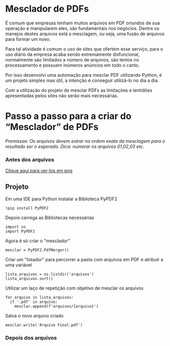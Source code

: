 # Mesclador de PDFs
É comum que empresas tenham muitos arquivos em PDF oriundos de sua operação e manipularem eles, são fundamentais nos negócios. Dentre os manejos destes arquivos está a mesclagem, ou seja, uma fusão de arquivos para formar um novo.

Para tal atividade é comum o uso de sites que ofertem esse serviço, para o uso diário da empresa acaba sendo extremamente disfuncional, normalmente são limitados a número de arquivos, são lentos no processamento e possuem inúmeros anúncios em todo o canto.

Por isso desenvolvi uma automação para mesclar PDF utilizando Python, é um projeto simples mas útil, a intenção é conseguir utilizá-lo no dia a dia.

Com a utilização do projeto de mesclar PDFs as limitações e lentidões apresentadas pelos sites não serão mais necessárias. 

# Passo a passo para a criar do “Mesclador” de PDFs

*Premissas: Os arquivos devem estrar na ordem exata da mesclagem para o resultado ser o esperado. Dica: numerar os arquivos 01,02,03 etc.* 

### Antes dos arquivos 

[Clique aqui para ver-los em png](https://github.com/AmandaAntonio/Mesclar_Pdf/tree/main/Arquivos.png)

## Projeto

Em uma IDE para Python instalar a Biblioteca PyPDF2


```
!pip install PyPDF2
```
Depois carrega as Bibliotecas necessárias 

```
import os
import PyPDF2
```

Agora é só criar o “mesclador” 

```
mesclar = PyPDF2.PdfMerger()
```

Criar um "listador" para percorrer a pasta com arquivos em PDF e atribuir a uma variável 

```
lista_arquivos = os.listdir('arquivos')
lista_arquivos.sort() 
```

Utilizar um laço de repetição com objetivo de mesclar os arquivos

```
for arquivo in lista_arquivos: 
  if '.pdf' in arquivo:  
    mesclar.append(f'arquivos/{arquivo}') 
```

Salva o novo arquivo criado

```
mesclar.write('Arquivo Final.pdf')
```

### Depois dos arquivos


